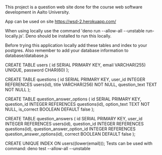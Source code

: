 This project is a question web site done for the course web software development
in Aalto University.

App can be used on site https://wsd-2.herokuapp.com/

When using locally use the command 'deno run --allow-all --unstable
run-locally.js'. Deno should be installed to run this locally.

Before trying this application locally add these tables and index to your
postgres. Also remember to add your database information to database/database.js

CREATE TABLE users ( id SERIAL PRIMARY KEY, email VARCHAR(255) UNIQUE, password
CHAR(60) );

CREATE TABLE questions ( id SERIAL PRIMARY KEY, user_id INTEGER REFERENCES
users(id), title VARCHAR(256) NOT NULL, question_text TEXT NOT NULL );

CREATE TABLE question_answer_options ( id SERIAL PRIMARY KEY, question_id
INTEGER REFERENCES questions(id), option_text TEXT NOT NULL, is_correct BOOLEAN
DEFAULT false );

CREATE TABLE question_answers ( id SERIAL PRIMARY KEY, user_id INTEGER
REFERENCES users(id), question_id INTEGER REFERENCES questions(id),
question_answer_option_id INTEGER REFERENCES question_answer_options(id),
correct BOOLEAN DEFAULT false );

CREATE UNIQUE INDEX ON users((lower(email))); Tests can be used with command:
deno test --allow-all --unstable
